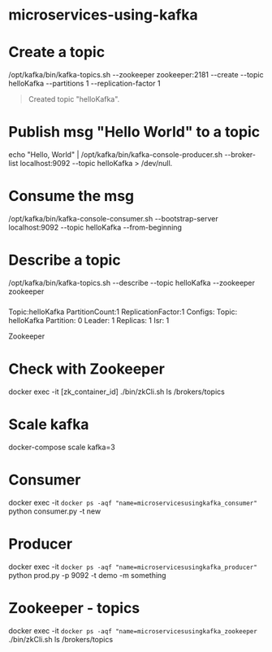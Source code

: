 # microservices-using-kafka

# Create a topic 
/opt/kafka/bin/kafka-topics.sh --zookeeper zookeeper:2181 --create --topic helloKafka --partitions 1 --replication-factor 1 

>Created topic "helloKafka".

# Publish msg "Hello World" to a topic 
echo "Hello, World" | /opt/kafka/bin/kafka-console-producer.sh --broker-list localhost:9092 --topic helloKafka > /dev/null.

# Consume the msg 
/opt/kafka/bin/kafka-console-consumer.sh --bootstrap-server localhost:9092 --topic helloKafka --from-beginning 


# Describe a topic 
/opt/kafka/bin/kafka-topics.sh --describe --topic helloKafka --zookeeper zookeeper

### 
Topic:helloKafka        PartitionCount:1        ReplicationFactor:1     Configs:
Topic: helloKafka       Partition: 0    Leader: 1       Replicas: 1     Isr: 1

Zookeeper 
# Check with Zookeeper 
docker exec -it [zk_container_id] ./bin/zkCli.sh ls /brokers/topics

# Scale kafka 
docker-compose scale kafka=3

# Consumer 
docker exec -it `docker ps -aqf "name=microservicesusingkafka_consumer"` python consumer.py -t new

# Producer 
docker exec -it `docker ps -aqf "name=microservicesusingkafka_producer"` python prod.py -p 9092 -t demo -m something

# Zookeeper - topics
docker exec -it `docker ps -aqf "name=microservicesusingkafka_zookeeper` ./bin/zkCli.sh ls /brokers/topics

